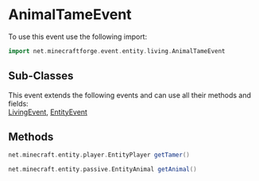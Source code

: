 # AnimalTameEvent

To use this event use the following import:
```groovy
import net.minecraftforge.event.entity.living.AnimalTameEvent
```

## Sub-Classes
This event extends the following events and can use all their methods and fields: <br>
[LivingEvent](living_event.md), [EntityEvent](entity_event.md)

## Methods
```groovy
net.minecraft.entity.player.EntityPlayer getTamer()
```

```groovy
net.minecraft.entity.passive.EntityAnimal getAnimal()
```

